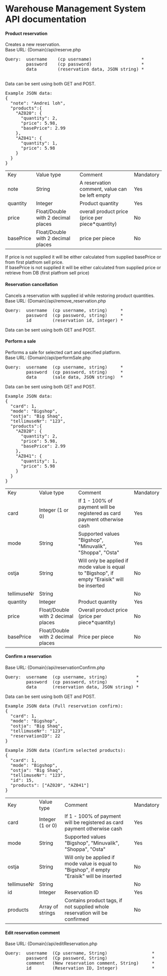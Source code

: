 # Warehouse Management System API documentation

#### Product reservation
<p>
Creates a new reservation.<br>
Base URL: {Domain}/api/reserve.php
</p>
<pre>
Query: 	username 	(cp username)                   *
        password 	(cp password)                   *
        data		(reservation data, JSON string) *

</pre>
<p>
Data can be sent using both GET and POST.
  </p>
<pre>
Example JSON data:
{
  "note": "Andrei loh",
  "products":{
    "AZ020": {
      "quantity": 2,
      "price": 5.98,
      "basePrice": 2.99
    },
    "AZ041": {
      "quantity": 1,
      "price": 5.98
    }
  }
}
</pre>
<table>
  <tr>
    <td>Key</td>
    <td>Value type</td>
    <td>Comment</td>
    <td>Mandatory</td>
  </tr>
  <tr>
    <td>note</td>
    <td>String</td>
    <td>A reservation comment, value can be left empty</td>
    <td>Yes</td>
  </tr>
  <tr>
    <td>quantity</td>
    <td>Integer</td>
    <td>Product quantity</td>
    <td>Yes</td>
  </tr>
  <tr>
    <td>price</td>
    <td>Float/Double with 2 decimal places</td>
    <td>overall product price (price per piece*quantity)</td>
    <td>No</td>
  </tr>
  <tr>
    <td>basePrice</td>
    <td>Float/Double with 2 decimal places</td>
    <td>price per piece</td>
    <td>No</td>
  </tr>
 </table>
<p>
  If price is not supplied it will be either calculated from supplied basePrice or from first platfrom sell price.<br>
  If basePrice is not supplied it will be either calculated from supplied price or retrieve from DB (first platfrom sell price)
</p>

#### Reservation cancellation
<p>
  Cancels a reservation with supplied id while restoring product quantities.<br>
  Base URL: {Domain}/api/remove_reservation.php
</p>

<pre>
Query:  username  (cp username, string)     *
        password  (cp password, string)     *
        id        (reservation id, integer) *
</pre>
Data can be sent using both GET and POST.

#### Perform a sale
<p>
Performs a sale for selected cart and specified platform.<br>
Base URL: {Domain}/api/performSale.php  
</p>
<pre>
Query:  username  (cp username, string)     *
        password  (cp password, string)     *
        data      (sale data, JSON string)  *
</pre>
<p>
  Data can be sent using both GET and POST.
</p>

<pre>
Example JSON data:
{
  "card": 1,
  "mode": "Bigshop",
  "ostja": "Big Shaq",
  "tellimuseNr": "123",
  "products":{
    "AZ020": {
      "quantity": 2,
      "price": 5.98,
      "basePrice": 2.99
    },
    "AZ041": {
      "quantity": 1,
      "price": 5.98
    }
  }
}
</pre>
<table>
  <tr>
    <td>Key</td>
    <td>Value type</td>
    <td>Comment</td>
    <td>Mandatory</td>
  </tr>
  <tr>
    <td>card</td>
    <td>Integer (1 or 0)</td>
    <td>If 1 - 100% of payment will be registered as card payment otherwise cash</td>
    <td>Yes</td>
  </tr>
  <tr>
    <td>mode</td>
    <td>String</td>
    <td>Supported values "Bigshop", "Minuvalik", "Shoppa", "Osta"</td>
    <td>Yes</td>
  </tr>
  <tr>
    <td>ostja</td>
    <td>String</td>
    <td>Will only be applied if mode value is equal to "Bigshop", if empty "Eraisik" will be inserted</td>
    <td>No</td>
  </tr>
  <tr>
    <td>tellimuseNr</td>
    <td>String</td>
    <td></td>
    <td>No</td>
  </tr>
  <tr>
    <td>quantity</td>
    <td>Integer</td>
    <td>Product quantity</td>
    <td>Yes</td>
  </tr>
  <tr>
    <td>price</td>
    <td>Float/Double with 2 decimal places</td>
    <td>Overall product price (price per piece*quantity)</td>
    <td>No</td>
  </tr>
  <tr>
    <td>basePrice</td>
    <td>Float/Double with 2 decimal places</td>
    <td>Price per piece</td>
    <td>No</td>
  </tr>
 </table>
 
#### Confirm a reservation
<p>
Base URL: {Domain}/api/reservationConfirm.php
</p>
<pre>
Query:  username  (cp username, string)           *
        password  (cp password, string)           *
        data      (reservation data, JSON string) *
</pre>
<p>
  Data can be sent using both GET and POST.
</p>
<pre>
Example JSON data (Full reservation confirm):
{
  "card": 1,
  "mode": "Bigshop",
  "ostja": "Big Shaq",
  "tellimuseNr": "123",
  "reservationID": 22
}
</pre>
<pre>
Example JSON data (Confirm selected products):
{
  "card": 1,
  "mode": "Bigshop",
  "ostja": "Big Shaq",
  "tellimuseNr": "123",	
  "id": 15,
  "products": ["AZ020", "AZ041"]
}
</pre>

<table>
  <tr>
    <td>Key</td>
    <td>Value type</td>
    <td>Comment</td>
    <td>Mandatory</td>
  </tr>
  <tr>
    <td>card</td>
    <td>Integer (1 or 0)</td>
    <td>If 1 - 100% of payment will be registered as card payment otherwise cash</td>
    <td>Yes</td>
  </tr>
  <tr>
    <td>mode</td>
    <td>String</td>
    <td>Supported values "Bigshop", "Minuvalik", "Shoppa", "Osta"</td>
    <td>Yes</td>
  </tr>
  <tr>
    <td>ostja</td>
    <td>String</td>
    <td>Will only be applied if mode value is equal to "Bigshop", if empty "Eraisik" will be inserted</td>
    <td>No</td>
  </tr>
  <tr>
    <td>tellimuseNr</td>
    <td>String</td>
    <td></td>
    <td>No</td>
  </tr>
  <tr>
    <td>id</td>
    <td>Integer</td>
    <td>Reservation ID</td>
    <td>Yes</td>
  </tr>
  <tr>
    <td>products</td>
    <td>Array of strings</td>
    <td>Contains product tags, if not supplied whole reservation will be confirmed</td>
    <td>No</td>
  </tr>
 </table>
 
 #### Edit reservation comment
<p>
Base URL: {Domain}/api/editReservation.php
</p>
<pre>
Query:  username  (Cp username, String)                 *
        password  (Cp password, String)                 *
        comment   (New reservation comment, String)     *
        id        (Reservation ID, Integer)             *
</pre>
